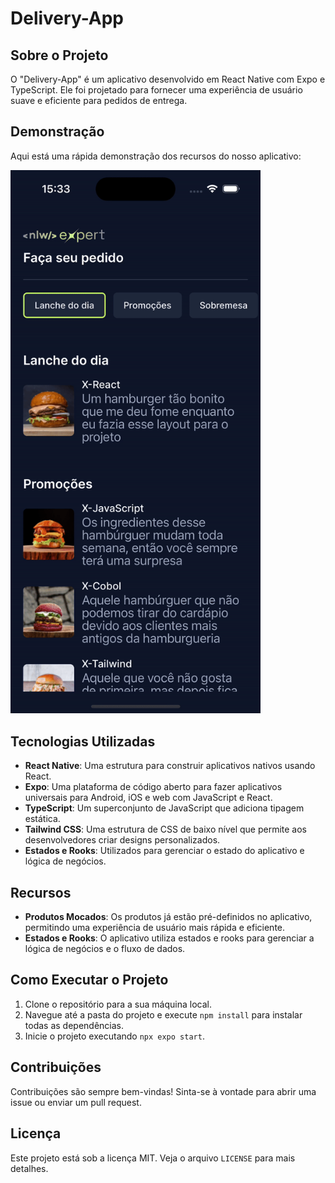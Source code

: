 # Delivery-App

## Sobre o Projeto

O "Delivery-App" é um aplicativo desenvolvido em React Native com Expo e TypeScript. Ele foi projetado para fornecer uma experiência de usuário suave e eficiente para pedidos de entrega.


## Demonstração

Aqui está uma rápida demonstração dos recursos do nosso aplicativo:


<img src="src/assets/products/girf/delivery-app.gif" width="400" width="auto" />

## Tecnologias Utilizadas

- **React Native**: Uma estrutura para construir aplicativos nativos usando React.
- **Expo**: Uma plataforma de código aberto para fazer aplicativos universais para Android, iOS e web com JavaScript e React.
- **TypeScript**: Um superconjunto de JavaScript que adiciona tipagem estática.
- **Tailwind CSS**: Uma estrutura de CSS de baixo nível que permite aos desenvolvedores criar designs personalizados.
- **Estados e Rooks**: Utilizados para gerenciar o estado do aplicativo e lógica de negócios.

## Recursos

- **Produtos Mocados**: Os produtos já estão pré-definidos no aplicativo, permitindo uma experiência de usuário mais rápida e eficiente.
- **Estados e Rooks**: O aplicativo utiliza estados e rooks para gerenciar a lógica de negócios e o fluxo de dados.

## Como Executar o Projeto

1. Clone o repositório para a sua máquina local.
2. Navegue até a pasta do projeto e execute `npm install` para instalar todas as dependências.
3. Inicie o projeto executando `npx expo start`.

## Contribuições

Contribuições são sempre bem-vindas! Sinta-se à vontade para abrir uma issue ou enviar um pull request.

## Licença

Este projeto está sob a licença MIT. Veja o arquivo `LICENSE` para mais detalhes.
